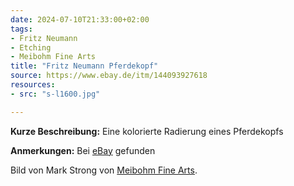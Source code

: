 ```yaml
---
date: 2024-07-10T21:33:00+02:00
tags:
- Fritz Neumann
- Etching
- Meibohm Fine Arts
title: "Fritz Neumann Pferdekopf"
source: https://www.ebay.de/itm/144093927618
resources:
- src: "s-l1600.jpg"

---
```


**Kurze Beschreibung:** Eine kolorierte Radierung eines Pferdekopfs

**Anmerkungen:** Bei [eBay](https://www.ebay.de/itm/144093927618) gefunden

Bild von Mark Strong von [Meibohm Fine Arts](http://meibohmfinearts.com/).

